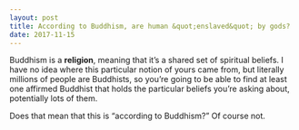 ```yaml
---
layout: post
title: According to Buddhism, are human &quot;enslaved&quot; by gods?
date: 2017-11-15
---
```


<p>Buddhism is a <b>religion</b>, meaning that it’s a shared set of spiritual beliefs. I have no idea where this particular notion of yours came from, but literally millions of people are Buddhists, so you’re going to be able to find at least one affirmed Buddhist that holds the particular beliefs you’re asking about, potentially lots of them.</p><p>Does that mean that this is “according to Buddhism?” Of course not.</p>
